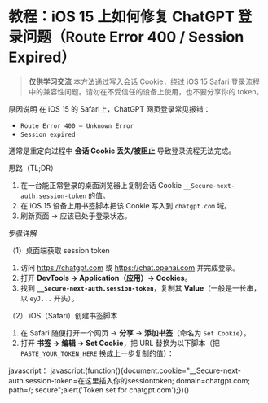 # 教程：iOS 15 上如何修复 ChatGPT 登录问题（Route Error 400 / Session Expired）

> **仅供学习交流** 本方法通过写入会话 Cookie，绕过 iOS 15 Safari 登录流程中的兼容性问题。请勿在不受信任的设备上使用，也不要分享你的 token。

 原因说明
在 iOS 15 的 Safari上，ChatGPT 网页登录常见报错：
- `Route Error 400 – Unknown Error`
- `Session expired`

通常是重定向过程中 **会话 Cookie 丢失/被阻止** 导致登录流程无法完成。

 思路（TL;DR）
1. 在一台能正常登录的桌面浏览器上复制会话 Cookie `__Secure-next-auth.session-token` 的值。
2. 在 iOS 15 设备上用书签脚本把该 Cookie 写入到 `chatgpt.com` 域。
3. 刷新页面 → 应该已处于登录状态。



 步骤详解

（1）桌面端获取 session token
1. 访问 <https://chatgpt.com> 或 <https://chat.openai.com> 并完成登录。  
2. 打开 **DevTools → Application（应用）→ Cookies**。  
3. 找到 **`__Secure-next-auth.session-token`**，复制其 **Value**（一般是一长串，以 `eyJ...` 开头）。

（2） iOS（Safari）创建书签脚本
1. 在 Safari 随便打开一个网页 → **分享** → **添加书签**（命名为 `Set Cookie`）。  
2. 打开 **书签 → 编辑 → Set Cookie**，把 URL 替换为以下脚本（把 `PASTE_YOUR_TOKEN_HERE` 换成上一步复制的值）：

javascript：
javascript:(function(){document.cookie="__Secure-next-auth.session-token=在这里插入你的sessiontoken; domain=chatgpt.com; path=/; secure";alert('Token set for chatgpt.com');})()
